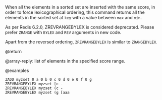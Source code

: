 When all the elements in a sorted set are inserted with the same score, in order to force lexicographical ordering, this command returns all the elements in the sorted set at `key` with a value between `max` and `min`.

As per Redis 6.2.0, ZREVRANGEBYLEX is considered deprecated. Please prefer `ZRANGE` with `BYLEX` and `REV` arguments in new code.

Apart from the reversed ordering, `ZREVRANGEBYLEX` is similar to `ZRANGEBYLEX`.

@return

@array-reply: list of elements in the specified score range.

@examples

```cli
ZADD myzset 0 a 0 b 0 c 0 d 0 e 0 f 0 g
ZREVRANGEBYLEX myzset [c -
ZREVRANGEBYLEX myzset (c -
ZREVRANGEBYLEX myzset (g [aaa
```
